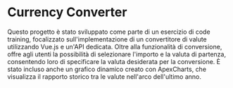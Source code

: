 # Currency Converter

Questo progetto è stato sviluppato come parte di un esercizio di code training, focalizzato sull'implementazione di un convertitore di valute utilizzando Vue.js e un'API dedicata. Oltre alla funzionalità di conversione, offre agli utenti la possibilità di selezionare l'importo e la valuta di partenza, consentendo loro di specificare la valuta desiderata per la conversione. È stato incluso anche un grafico dinamico creato con ApexCharts, che visualizza il rapporto storico tra le valute nell'arco dell'ultimo anno.

